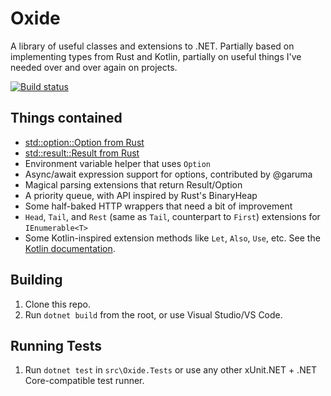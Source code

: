 # Oxide

A library of useful classes and extensions to .NET. Partially based on
implementing types from Rust and Kotlin, partially on useful things I've needed
over and over again on projects.

[![Build status][ci-image]][ci]

## Things contained

* [std::option::Option from Rust][rust-option]
* [std::result::Result from Rust][rust-result]
* Environment variable helper that uses `Option`
* Async/await expression support for options, contributed by @garuma
* Magical parsing extensions that return Result/Option
* A priority queue, with API inspired by Rust's BinaryHeap
* Some half-baked HTTP wrappers that need a bit of improvement
* `Head`, `Tail`, and `Rest` (same as `Tail`, counterpart to `First`) extensions
  for `IEnumerable<T>`
* Some Kotlin-inspired extension methods like `Let`, `Also`, `Use`, etc. See the
  [Kotlin documentation][kotlin-doc].

## Building

1. Clone this repo.
2. Run `dotnet build` from the root, or use Visual Studio/VS Code.

## Running Tests

1. Run `dotnet test` in `src\Oxide.Tests` or use any other xUnit.NET + .NET
   Core-compatible test runner.

[rust-option]: https://doc.rust-lang.org/std/option/enum.Option.html
[rust-result]: https://doc.rust-lang.org/std/result/enum.Result.html
[ci]: https://ci.appveyor.com/project/bojanrajkovic/oxide
[ci-image]: https://ci.appveyor.com/api/projects/status/tv72jppe3s1fj7un?svg=true
[kotlin-doc]: https://kotlinlang.org/api/latest/jvm/stdlib/kotlin/index.html